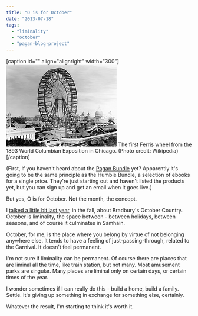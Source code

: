 ```yaml
---
title: "O is for October"
date: "2013-07-18"
tags: 
  - "liminality"
  - "october"
  - "pagan-blog-project"
---
```


\[caption id="" align="alignright" width="300"\][![The first Ferris wheel from the 1893 World Col...](images/300px-Ferris-wheel.jpg "The first Ferris wheel from the 1893 World Col...")](http://commons.wikipedia.org/wiki/File:Ferris-wheel.jpg) The first Ferris wheel from the 1893 World Columbian Exposition in Chicago. (Photo credit: Wikipedia)\[/caption\]

(First, if you haven't heard about the [Pagan Bundle](http://paganbundle.com?ref=zv) yet? Apparently it's going to be the same principle as the Humble Bundle, a selection of ebooks for a single price. They're just starting out and haven't listed the products yet, but you can sign up and get an email when it goes live.)

But yes, O is for October. Not the month, the concept.

I [talked a little bit last year](http://jackadreams.info/2012/09/13/s-is-for-showman/ "S is for Showman"), in the fall, about Bradbury's October Country. October is liminality, the space between - between holidays, between seasons, and of course it culminates in Samhain.

October, for me, is the place where you belong by virtue of not belonging anywhere else. It tends to have a feeling of just-passing-through, related to the Carnival. It doesn't feel permanent.

I'm not sure if liminality can be permanent. Of course there are places that are liminal all the time, like train station, but not many. Most amusement parks are singular. Many places are liminal only on certain days, or certain times of the year.

I wonder sometimes if I can really do this - build a home, build a family. Settle. It's giving up something in exchange for something else, certainly.

Whatever the result, I'm starting to think it's worth it.
